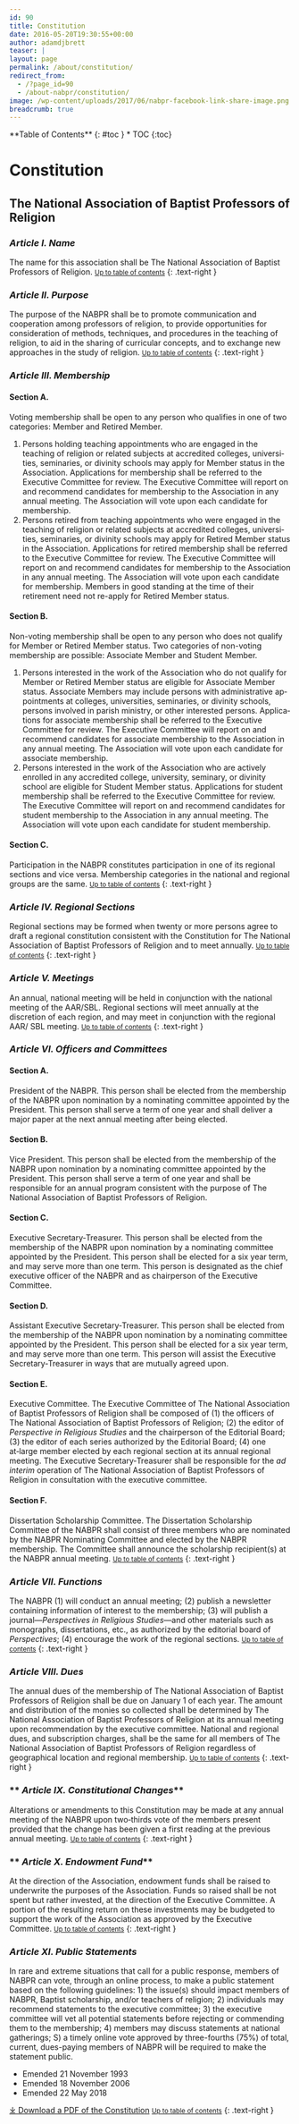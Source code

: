 ```yaml
---
id: 90
title: Constitution
date: 2016-05-20T19:30:55+00:00
author: adamdjbrett
teaser: |
layout: page
permalink: /about/constitution/
redirect_from:
  - /?page_id=90
  - /about-nabpr/constitution/
image: /wp-content/uploads/2017/06/nabpr-facebook-link-share-image.png
breadcrumb: true
---
```

<div class="panel radius" markdown="1">
**Table of Contents**
{: #toc }
*  TOC
{:toc}
</div>

# Constitution
## The National Association of Baptist Professors of Religion

### **_Article I. Name_**

The name for this association shall be The National Association of Baptist Professors of Religion.
<small markdown="1">[Up to table of contents](#toc)</small>
{: .text-right }

### **_Article II. Purpose_**

The purpose of the NABPR shall be to pro­mote communication and cooperation among professors of religion, to provide opportunities for consideration of methods, techniques, and procedures in the teaching of religion, to aid in the sharing of curricular concepts, and to exchange new approaches in the study of reli­gion.
<small markdown="1">[Up to table of contents](#toc)</small>
{: .text-right }

### **_Article III. Membership_**

#### **Section A.**
Voting membership shall be open to any person who qualifies in one of two catego­ries: Member and Retired Member.

1.  Persons holding teaching appoint­ments who are engaged in the teaching of religion or related subjects at accredited colleg­es, universi­ties, seminaries, or divinity schools may apply for Member status in the Associa­tion. Applica­tions for membership shall be referred to the Executive Committee for re­view. The Execu­tive Committee will report on and recommend candidates for membership to the Association in any annual meeting. The Association will vote upon each candidate for membership.
2.  Persons retired from teaching appointments who were engaged in the teaching of religion or related subjects at accredited colleges, universi­ties, seminaries, or divinity schools may apply for Retired Member status in the Association. Applications for retired membership shall be referred to the Executive Committee for re­view. The Executive Commit­tee will report on and recommend candidates for membership to the Association in any annual meeting. The Association will vote upon each candidate for membership. Members in good standing at the time of their retirement need not re-apply for Retired Member status.

#### **Section B.**
Non-voting membership shall be open to any person who does not qualify for Member or Retired Member status. Two cate­gories of non-voting membership are possible: Associate Member and Student Mem­ber.

1.  Persons interested in the work of the Associ­ation who do not qualify for Member or Re­tired Member status are eligible for Associ­ate Member status. Associate Members may in­clude persons with administrative ap­pointments at colleges, universities, seminaries, or divinity schools, persons involved in parish ministry, or other interested persons. Applica­tions for associate membership shall be referred to the Executive Committee for review. The Execu­tive Committee will report on and recom­mend candidates for associate membership to the Association in any annual meeting. The Associ­ation will vote upon each candidate for associ­ate membership.
2.  Persons interested in the work of the Associ­ation who are actively enrolled in any accredit­ed college, university, seminary, or divinity school are eligible for Student Member status. Applications for student membership shall be referred to the Executive Committee for re­view. The Executive Committee will report on and recommend candidates for stu­dent member­ship to the Association in any annual meeting. The Association will vote upon each candidate for student membership.

#### **Section C.**
Participation in the NABPR consti­tutes participation in one of its regional sections and vice versa. Membership categories in the national and regional groups are the same.
<small markdown="1">[Up to table of contents](#toc)</small>
{: .text-right }

### **_Article IV. Regional Sections_**

Regional sections may be formed when twen­ty or more persons agree to draft a regional constitu­tion consistent with the Constitution for The National Association of Baptist Professors of Religion and to meet annually.
<small markdown="1">[Up to table of contents](#toc)</small>
{: .text-right }

### **_Article V. Meetings_**

An annual, national meeting will be held in conjunction with the national meeting of the AAR/SBL. Regional sections will meet annual­ly at the discretion of each region, and may meet in conjunction with the regional AAR/ SBL meeting.
<small markdown="1">[Up to table of contents](#toc)</small>
{: .text-right }

### **_Article VI. Officers and Committees_**

#### **Section A**.
President of the NABPR. This person shall be elected from the membership of the NABPR upon nomination by a nominating committee appointed by the President. This person shall serve a term of one year and shall deliver a major paper at the next annual meet­ing after being elected.

#### **Section B**.
Vice President. This person shall be elected from the membership of the NABPR upon nomination by a nominating committee appointed by the President. This person shall serve a term of one year and shall be responsible for an annual program consistent with the purpose of The National Association of Baptist Professors of Religion.

#### **Section C**.
Executive Secretary‑Treasurer. This person shall be elected from the member­ship of the NABPR upon nomination by a nominating committee appointed by the President. This person shall be elected for a six year term, and may serve more than one term. This person is designated as the chief executive officer of the NABPR and as chairperson of the Executive Committee.

#### **Section D**.
Assistant Executive Secretary‑Tre­asurer. This person shall be elected from the membership of the NABPR upon nomination by a nominating committee appointed by the President. This person shall be elected for a six year term, and may serve more than one term. This person will assist the Executive Secretary‑Treasurer in ways that are mutually agreed upon.

#### **Section E**.
Executive Committee. The Execu­tive Committee of The National Association of Baptist Professors of Religion shall be com­posed of (1) the officers of The National Asso­ci­ation of Baptist Professors of Religion; (2) the editor of _Perspective in Religious Studies_ and the chairperson of the Editorial Board; (3) the editor of each series authorized by the Editorial Board; (4) one at‑large member elected by each regional section at its annual regional meeting. The Executive Secretary‑Trea­surer shall be responsible for the _ad interim_ operation of The National Association of Baptist Professors of Religion in consultation with the executive committee.

#### **Section F.**
Dissertation Scholarship Committee. The Dissertation Scholarship Committee of the NABPR shall consist of three members who are nominated by the NABPR Nominating Committee and elected by the NABPR membership. The Committee shall announce the scholarship recipient(s) at the NABPR annual meeting.
<small markdown="1">[Up to table of contents](#toc)</small>
{: .text-right }

### **_Article VII. Functions_**

The NABPR (1) will conduct an annual meeting; (2) publish a newsletter containing information of interest to the membership; (3) will publish a journal—_Perspectives in Religious Studies_—and other materials such as mono­graphs, dissertations, etc., as authorized by the editorial board of _Perspectives_; (4) encourage the work of the regional sections.
<small markdown="1">[Up to table of contents](#toc)</small>
{: .text-right }

### **_Article VIII. Dues_**

The annual dues of the membership of The National Association of Baptist Professors of Religion shall be due on January 1 of each year. The amount and distribution of the mon­ies so collected shall be determined by The National Association of Baptist Professors of Religion at its annual meeting upon recommen­dation by the executive committee. National and regional dues, and subscription charges, shall be the same for all members of The Na­tional Association of Baptist Professors of Religion regardless of geographical location and regional membership.
<small markdown="1">[Up to table of contents](#toc)</small>
{: .text-right }

### ** _Article IX. Constitutional Changes_**

Alterations or amendments to this Constitution may be made at any annual meeting of the NABPR upon two‑thirds vote of the members present provided that the change has been given a first reading at the previous annual meeting.
<small markdown="1">[Up to table of contents](#toc)</small>
{: .text-right }

### ** _Article X. Endowment Fund_**

At the direction of the Association, endow­ment funds shall be raised to underwrite the purposes of the Association. Funds so raised shall be not spent but rather invested, at the direction of the Executive Committee. A por­tion of the resulting return on these investments may be budgeted to support the work of the Association as approved by the Executive Committee.
<small markdown="1">[Up to table of contents](#toc)</small>
{: .text-right }

### **_Article XI. Public Statements_**

In rare and extreme situations that call for a public response, members of NABPR can vote, through an online process, to make a public statement based on the following guidelines: 1) the issue(s) should impact members of NABPR, Baptist scholarship, and/or teachers of religion; 2) individuals may recommend statements to the executive committee; 3) the executive committee will vet all potential statements before rejecting or commending them to the membership; 4) members may discuss statements at national gatherings; S) a timely online vote approved by three-fourths (75%) of total, current, dues-paying members of NABPR will be required to make the statement public.


 *   Emended 21 November 1993
 *   Emended 18 November 2006
 *   Emended 22 May 2018

[⤓ Download a PDF of the Constitution](/wp-content/uploads/2018/05/NABPRconstitution2018.pdf)
<small markdown="1">[Up to table of contents](#toc)</small>
{: .text-right }
